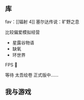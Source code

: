 ## 库

fav：[[辐射 4]] 塞尔达传说：旷野之息

比较偏爱模拟经营
- 星露谷物语
- 缺氧
- 环世界

FPS 🙅

等待 太吾绘卷 正式版中……

## 我与游戏
<!--
似乎从小就被游戏吸引！

在我微弱的记忆里，好像我从小就会下某些游戏平台找单机玩，但，后来才知道了一个万恶之源——Steam

初一入坑了 lol，似乎是 s6 时候，和几个男同学周末三天两头连麦开黑。这个爱好甚至一直持续到高二...

初三毕业那年居然骗到父母买了 ps5 哈哈哈，主要的大作都是在这个时期玩的？ [[辐射 4]]、神秘海域、巫师、刺客信条 枭雄……

初三那年转学去外省，以前家里有电脑没必要，那时学会去网吧了 hh

当时我还是老师眼中so called“好学生”

高三一年几乎没有碰游戏。

高三毕业我以为我终于有无尽的时间来享受游戏了，特地买了个游戏本神舟，但事实是我玩游戏的时间越来越少，有时几乎很长一段时间完全不玩，不知道是因为太忙（有段时间觉得看视频/玩游戏都太奢侈了，没有那么多时间可以给我挥霍）还是[[心血来潮的狐狸]]
-->

